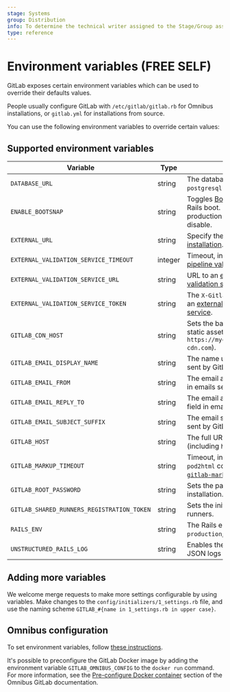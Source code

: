 ```yaml
---
stage: Systems
group: Distribution
info: To determine the technical writer assigned to the Stage/Group associated with this page, see https://about.gitlab.com/handbook/engineering/ux/technical-writing/#assignments
type: reference
---
```


# Environment variables **(FREE SELF)**

GitLab exposes certain environment variables which can be used to override
their defaults values.

People usually configure GitLab with `/etc/gitlab/gitlab.rb` for Omnibus
installations, or `gitlab.yml` for installations from source.

You can use the following environment variables to override certain values:

## Supported environment variables

| Variable                                   | Type    | Description                                                                                             |
|--------------------------------------------|---------|---------------------------------------------------------------------------------------------------------|
| `DATABASE_URL`                             | string  | The database URL; is of the form: `postgresql://localhost/blog_development`.                            |
| `ENABLE_BOOTSNAP`                          | string  | Toggles [Bootsnap](https://github.com/Shopify/bootsnap) for speeding up initial Rails boot. Enabled by default for non-production environments. Set to `0` to disable. |
| `EXTERNAL_URL`                             | string  | Specify the external URL at the [time of installation](https://docs.gitlab.com/omnibus/settings/configuration.html#specifying-the-external-url-at-the-time-of-installation). |
| `EXTERNAL_VALIDATION_SERVICE_TIMEOUT`      | integer | Timeout, in seconds, for an [external CI/CD pipeline validation service](external_pipeline_validation.md). Default is `5`. |
| `EXTERNAL_VALIDATION_SERVICE_URL`          | string  | URL to an [external CI/CD pipeline validation service](external_pipeline_validation.md).                |
| `EXTERNAL_VALIDATION_SERVICE_TOKEN`        | string  | The `X-Gitlab-Token` for authentication with an [external CI/CD pipeline validation service](external_pipeline_validation.md). |
| `GITLAB_CDN_HOST`                          | string  | Sets the base URL for a CDN to serve static assets (for example, `https://mycdnsubdomain.fictional-cdn.com`). |
| `GITLAB_EMAIL_DISPLAY_NAME`                | string  | The name used in the **From** field in emails sent by GitLab.                                           |
| `GITLAB_EMAIL_FROM`                        | string  | The email address used in the **From** field in emails sent by GitLab.                                  |
| `GITLAB_EMAIL_REPLY_TO`                    | string  | The email address used in the **Reply-To** field in emails sent by GitLab.                              |
| `GITLAB_EMAIL_SUBJECT_SUFFIX`              | string  | The email subject suffix used in emails sent by GitLab.                                                 |
| `GITLAB_HOST`                              | string  | The full URL of the GitLab server (including `http://` or `https://`).                                  |
| `GITLAB_MARKUP_TIMEOUT`                    | string  | Timeout, in seconds, for `rest2html` and `pod2html` commands executed by the [`gitlab-markup` gem](https://gitlab.com/gitlab-org/gitlab-markup/). Default is `10`. |
| `GITLAB_ROOT_PASSWORD`                     | string  | Sets the password for the `root` user on installation.                                                  |
| `GITLAB_SHARED_RUNNERS_REGISTRATION_TOKEN` | string  | Sets the initial registration token used for runners.                                                   |
| `RAILS_ENV`                                | string  | The Rails environment; can be one of `production`, `development`, `staging`, or `test`.                 |
| `UNSTRUCTURED_RAILS_LOG`                   | string  | Enables the unstructured log in addition to JSON logs (defaults to `true`).                             |

## Adding more variables

We welcome merge requests to make more settings configurable by using variables.
Make changes to the `config/initializers/1_settings.rb` file, and use the
naming scheme `GITLAB_#{name in 1_settings.rb in upper case}`.

## Omnibus configuration

To set environment variables, follow [these instructions](https://docs.gitlab.com/omnibus/settings/environment-variables.html).

It's possible to preconfigure the GitLab Docker image by adding the environment
variable `GITLAB_OMNIBUS_CONFIG` to the `docker run` command.
For more information, see the [Pre-configure Docker container](https://docs.gitlab.com/omnibus/docker/#pre-configure-docker-container)
section of the Omnibus GitLab documentation.
